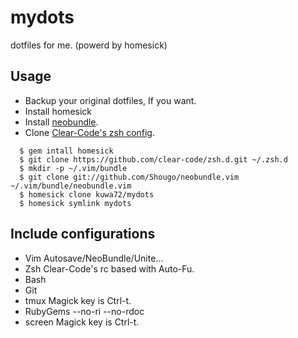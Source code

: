 mydots
======

dotfiles for me. (powerd by homesick)

Usage
-----

* Backup your original dotfiles, If you want.
* Install homesick
* Install [neobundle](https://github.com/Shougo/neobundle.vim).
* Clone [Clear-Code's zsh config](https://github.com/clear-code/zsh.d/).


```
  $ gem intall homesick
  $ git clone https://github.com/clear-code/zsh.d.git ~/.zsh.d
  $ mkdir -p ~/.vim/bundle
  $ git clone git://github.com/Shougo/neobundle.vim ~/.vim/bundle/neobundle.vim
  $ homesick clone kuwa72/mydots
  $ homesick symlink mydots
```

Include configurations
----------------------

* Vim
  Autosave/NeoBundle/Unite...
* Zsh
  Clear-Code's rc based with Auto-Fu.
* Bash
* Git
* tmux
  Magick key is Ctrl-t.
* RubyGems
  --no-ri --no-rdoc
* screen
  Magick key is Ctrl-t.

